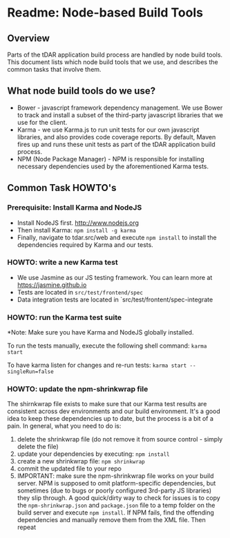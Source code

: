 # Readme: Node-based Build Tools

## Overview
Parts of the tDAR application build process are handled by node build tools.  This document lists which node build tools that we use, 
and describes the common tasks that involve them.

## What node build tools do we use?

- Bower - javascript framework dependency management.  We use Bower to track and install a subset of 
 the third-party javascript libraries that we use for the client.
- Karma - we use Karma.js to run unit tests for our own javascript libraries, and also provides code coverage reports.
By default, Maven fires up  and runs these unit tests as part of the tDAR application build process.
- NPM (Node Package Manager) - NPM is responsible for installing necessary dependencies used by the aforementioned
Karma tests. 


## Common Task HOWTO's

### Prerequisite:  Install Karma and NodeJS
- Install NodeJS first.   http://www.nodejs.org
- Then install Karma:  `npm install -g karma`
- Finally, navigate to tdar.src/web and execute `npm install` to install the dependencies required by Karma and our tests.


### HOWTO: write a new Karma test
- We use Jasmine as our JS testing framework.  You can learn more at https://jasmine.github.io
- Tests are located in `src/test/frontend/spec` 
- Data integration tests are located in `src/test/frontent/spec-integrate


### HOWTO: run the Karma test suite 

*Note:  Make sure you have Karma and NodeJS globally installed.

To run the tests manually, execute the following shell command: `karma start`

To have karma listen for changes and re-run tests: `karma start --singleRun=false`


### HOWTO: update the npm-shrinkwrap file

The shirnkwrap file exists to make sure that our Karma test results are consistent across dev environments and our build environment.
It's a good idea to keep these dependencies up to date, but the process is a bit of a pain. In general, what you need to do is:

1. delete the shrinkwrap file (do not remove it from source control - simply delete the file)
2. update your dependencies by executing:   `npm install`
3. create a new shrinkwrap file: `npm shrinkwrap`
4. commit the updated file to your repo
5. IMPORTANT: make sure the npm-shrinkwrap file works on your build server.  NPM is supposed to omit platform-specific dependencies, but sometimes (due to bugs or poorly configured 3rd-party JS libraries) they slip through.  A good quick/dirty way to check for issues is to copy the `npm-shrinkwrap.json`  and `package.json` file to a temp folder on the build server and execute `npm install`.   If NPM fails,  find the offending dependencies and manually remove them from the XML file.  Then repeat 

